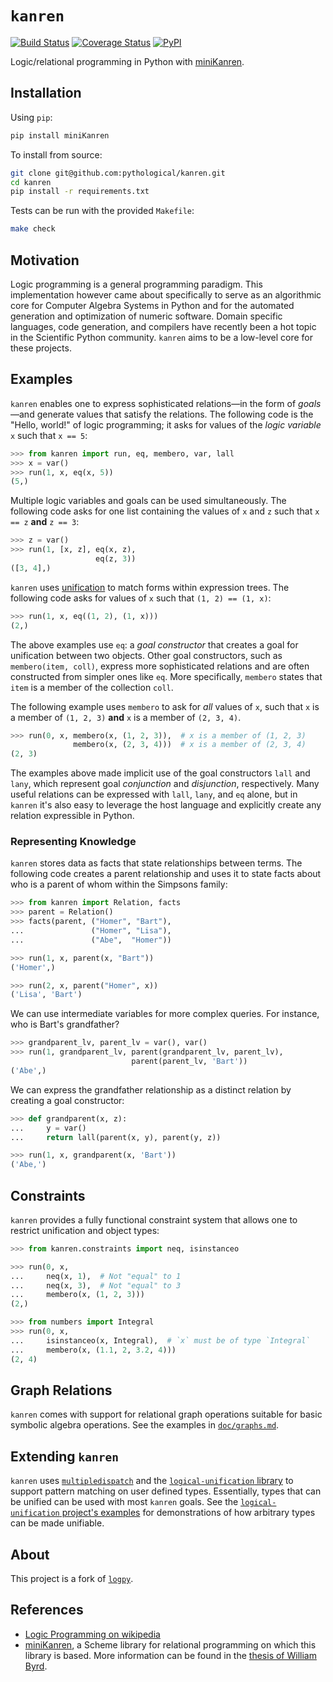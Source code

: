 # `kanren`

[![Build Status](https://travis-ci.org/pythological/kanren.svg?branch=master)](https://travis-ci.org/pythological/kanren) [![Coverage Status](https://coveralls.io/repos/github/pythological/kanren/badge.svg?branch=master)](https://coveralls.io/github/pythological/kanren?branch=master) [![PyPI](https://img.shields.io/pypi/v/miniKanren)](https://pypi.org/project/miniKanren/)

Logic/relational programming in Python with [miniKanren](http://minikanren.org/).

## Installation

Using `pip`:
```bash
pip install miniKanren
```

To install from source:
```bash
git clone git@github.com:pythological/kanren.git
cd kanren
pip install -r requirements.txt
```

Tests can be run with the provided `Makefile`:
```bash
make check
```

## Motivation

Logic programming is a general programming paradigm.  This implementation however came about specifically to serve as an algorithmic core for Computer Algebra Systems in Python and for the automated generation and optimization of numeric software.  Domain specific languages, code generation, and compilers have recently been a hot topic in the Scientific Python community.  `kanren` aims to be a low-level core for these projects.

## Examples

`kanren` enables one to express sophisticated relations&mdash;in the form of *goals*&mdash;and generate values that satisfy the relations.  The following code is the "Hello, world!" of logic programming; it asks for values of the *logic variable* `x` such that `x == 5`:

```python
>>> from kanren import run, eq, membero, var, lall
>>> x = var()
>>> run(1, x, eq(x, 5))
(5,)
```

Multiple logic variables and goals can be used simultaneously.  The following code asks for one list containing the values of `x` and `z` such that `x == z` **and** `z == 3`:

```python
>>> z = var()
>>> run(1, [x, z], eq(x, z),
                   eq(z, 3))
([3, 4],)
```

`kanren` uses [unification](http://en.wikipedia.org/wiki/Unification_%28computer_science%29) to match forms within expression trees.  The following code asks for values of `x` such that `(1, 2) == (1, x)`:

```python
>>> run(1, x, eq((1, 2), (1, x)))
(2,)
```

The above examples use `eq`: a *goal constructor* that creates a goal for unification between two objects.  Other goal constructors, such as `membero(item, coll)`, express more sophisticated relations and are often constructed from simpler ones like `eq`.  More specifically, `membero` states that `item` is a member of the collection `coll`.

The following example uses `membero` to ask for *all* values of `x`, such that `x` is a member of `(1, 2, 3)` **and** `x` is a member of `(2, 3, 4)`.

```python
>>> run(0, x, membero(x, (1, 2, 3)),  # x is a member of (1, 2, 3)
              membero(x, (2, 3, 4)))  # x is a member of (2, 3, 4)
(2, 3)
```

The examples above made implicit use of the goal constructors `lall` and `lany`, which represent goal *conjunction* and *disjunction*, respectively.  Many useful relations can be expressed with `lall`, `lany`, and `eq` alone, but in `kanren` it's also easy to leverage the host language and explicitly create any relation expressible in Python.

### Representing Knowledge

`kanren` stores data as facts that state relationships between terms.  The following code creates a parent relationship and uses it to state facts about who is a parent of whom within the Simpsons family:

```python
>>> from kanren import Relation, facts
>>> parent = Relation()
>>> facts(parent, ("Homer", "Bart"),
...               ("Homer", "Lisa"),
...               ("Abe",  "Homer"))

>>> run(1, x, parent(x, "Bart"))
('Homer',)

>>> run(2, x, parent("Homer", x))
('Lisa', 'Bart')
```

We can use intermediate variables for more complex queries.  For instance, who is Bart's grandfather?

```python
>>> grandparent_lv, parent_lv = var(), var()
>>> run(1, grandparent_lv, parent(grandparent_lv, parent_lv),
                           parent(parent_lv, 'Bart'))
('Abe',)
```

We can express the grandfather relationship as a distinct relation by creating a goal constructor:
```python
>>> def grandparent(x, z):
...     y = var()
...     return lall(parent(x, y), parent(y, z))

>>> run(1, x, grandparent(x, 'Bart'))
('Abe,')
```

## Constraints

`kanren` provides a fully functional constraint system that allows one to restrict unification and object types:

```python
>>> from kanren.constraints import neq, isinstanceo

>>> run(0, x,
...     neq(x, 1),  # Not "equal" to 1
...     neq(x, 3),  # Not "equal" to 3
...     membero(x, (1, 2, 3)))
(2,)

>>> from numbers import Integral
>>> run(0, x,
...     isinstanceo(x, Integral),  # `x` must be of type `Integral`
...     membero(x, (1.1, 2, 3.2, 4)))
(2, 4)
```

## Graph Relations

`kanren` comes with support for relational graph operations suitable for basic symbolic algebra operations.  See the examples in [`doc/graphs.md`](doc/graphs.md).

## Extending `kanren`

`kanren` uses [`multipledispatch`](http://github.com/mrocklin/multipledispatch/) and the [`logical-unification` library](https://github.com/pythological/unification) to support pattern matching on user defined types.  Essentially, types that can be unified can be used with most `kanren` goals.  See the [`logical-unification` project's examples](https://github.com/pythological/unification#examples) for demonstrations of how arbitrary types can be made unifiable.

## About

This project is a fork of [`logpy`](https://github.com/logpy/logpy).

## References

* [Logic Programming on wikipedia](http://en.wikipedia.org/wiki/Logic_programming)
* [miniKanren](http://minikanren.org/), a Scheme library for relational programming on which this library is based.  More information can be found in the
[thesis of William
Byrd](https://scholarworks.iu.edu/dspace/bitstream/handle/2022/8777/Byrd_indiana_0093A_10344.pdf).
